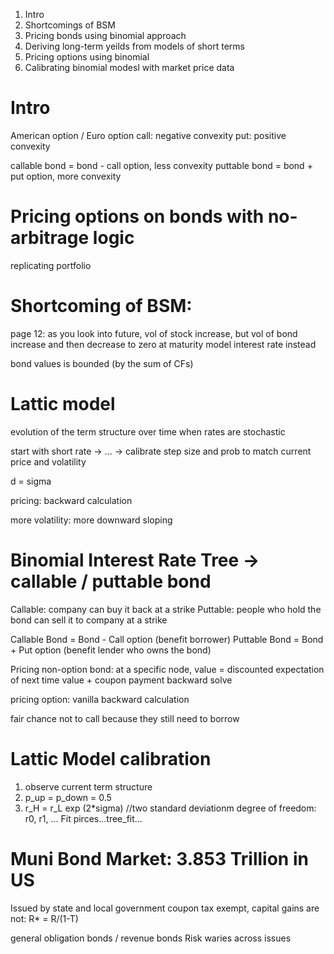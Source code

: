 1. Intro
2. Shortcomings of BSM
3. Pricing bonds using binomial approach
4. Deriving long-term yeilds from models of short terms
5. Pricing options using binomial
6. Calibrating binomial modesl with market price data

# Intro
American option / Euro option
call: negative convexity
put:  positive convexity

callable bond = bond - call option, less convexity
puttable bond = bond + put option, more convexity

# Pricing options on bonds with no-arbitrage logic
replicating portfolio

# Shortcoming of BSM:
page 12: as you look into future, vol of stock increase, but vol of bond increase and then decrease to zero at maturity
model interest rate instead

bond values is bounded (by the sum of CFs)

# Lattic model
evolution of the term structure over time when rates are stochastic

start with short rate -> ... -> calibrate step size and prob to match current price and volatility

d = sigma

pricing: backward calculation

more volatility: more downward sloping

# Binomial Interest Rate Tree -> callable / puttable bond
Callable: company can buy it back at a strike
Puttable: people who hold the bond can sell it to company at a strike


Callable Bond = Bond - Call option (benefit borrower)
Puttable Bond = Bond + Put option (benefit lender who owns the bond)

Pricing non-option bond:
at a specific node, value = discounted expectation of next time value + coupon payment
backward solve

pricing option: 
vanilla backward calculation

fair chance not to call because they still need to borrow

# Lattic Model calibration
1. observe current term structure
2. p_up = p_down = 0.5
3. r_H = r_L exp (2*sigma)        //two standard deviationm
degree of freedom: r0, r1, ...
Fit pirces...tree_fit...

# Muni Bond Market: 3.853 Trillion in US
Issued by state and local government 
coupon tax exempt, capital gains are not: R* = R/(1-T)

general obligation bonds / revenue bonds
Risk waries across issues
